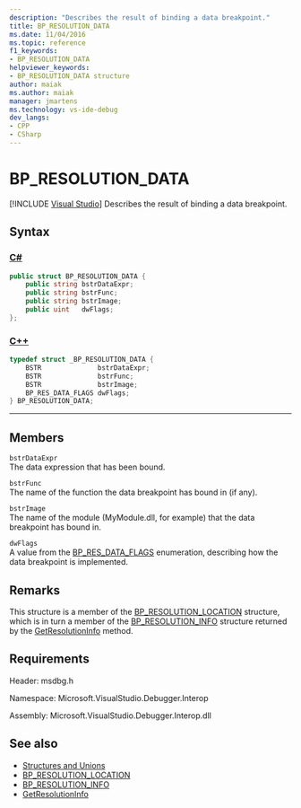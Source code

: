 ```yaml
---
description: "Describes the result of binding a data breakpoint."
title: BP_RESOLUTION_DATA
ms.date: 11/04/2016
ms.topic: reference
f1_keywords:
- BP_RESOLUTION_DATA
helpviewer_keywords:
- BP_RESOLUTION_DATA structure
author: maiak
ms.author: maiak
manager: jmartens
ms.technology: vs-ide-debug
dev_langs:
- CPP
- CSharp
---
```

# BP_RESOLUTION_DATA

 [!INCLUDE [Visual Studio](~/includes/applies-to-version/vs-windows-only.md)]
Describes the result of binding a data breakpoint.

## Syntax

### [C#](#tab/csharp)
```csharp
public struct BP_RESOLUTION_DATA {
    public string bstrDataExpr;
    public string bstrFunc;
    public string bstrImage;
    public uint   dwFlags;
};
```
### [C++](#tab/cpp)
```cpp
typedef struct _BP_RESOLUTION_DATA {
    BSTR              bstrDataExpr;
    BSTR              bstrFunc;
    BSTR              bstrImage;
    BP_RES_DATA_FLAGS dwFlags;
} BP_RESOLUTION_DATA;
```
---

## Members
`bstrDataExpr`\
The data expression that has been bound.

`bstrFunc`\
The name of the function the data breakpoint has bound in (if any).

`bstrImage`\
The name of the module (MyModule.dll, for example) that the data breakpoint has bound in.

`dwFlags`\
A value from the [BP_RES_DATA_FLAGS](../../../extensibility/debugger/reference/bp-res-data-flags.md) enumeration, describing how the data breakpoint is implemented.

## Remarks
This structure is a member of the [BP_RESOLUTION_LOCATION](../../../extensibility/debugger/reference/bp-resolution-location.md) structure, which is in turn a member of the [BP_RESOLUTION_INFO](../../../extensibility/debugger/reference/bp-resolution-info.md) structure returned by the [GetResolutionInfo](../../../extensibility/debugger/reference/idebugbreakpointresolution2-getresolutioninfo.md) method.

## Requirements
Header: msdbg.h

Namespace: Microsoft.VisualStudio.Debugger.Interop

Assembly: Microsoft.VisualStudio.Debugger.Interop.dll

## See also
- [Structures and Unions](../../../extensibility/debugger/reference/structures-and-unions.md)
- [BP_RESOLUTION_LOCATION](../../../extensibility/debugger/reference/bp-resolution-location.md)
- [BP_RESOLUTION_INFO](../../../extensibility/debugger/reference/bp-resolution-info.md)
- [GetResolutionInfo](../../../extensibility/debugger/reference/idebugbreakpointresolution2-getresolutioninfo.md)
